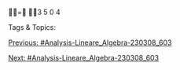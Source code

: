 =
3
5
0
4

   Tags & Topics:
   

[Previous: #Analysis-Lineare_Algebra-230308_603](Analysis-Lineare_Algebra-230308_603.md)

[Next: #Analysis-Lineare_Algebra-230308_603](Analysis-Lineare_Algebra-230308_603.md)